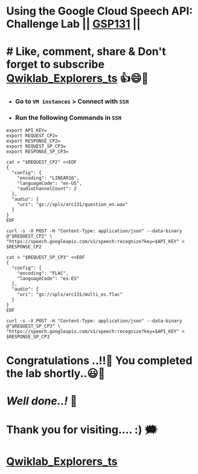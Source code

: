# Using the Google Cloud Speech API: Challenge Lab || [GSP131](https://www.cloudskillsboost.google/course_templates/756/labs/475242) ||

# # Like, comment, share & Don't forget to subscribe [Qwiklab_Explorers_ts](https://youtube.com/@titashshil?si=RgamNu1dc9jVIbJN) 👍😄🤝

* ### Go to `VM instances` > Connect with `SSH` 
* ### Run the following Commands in `SSH`
```
export API_KEY=
export REQUEST_CP2=
export RESPONSE_CP2=
export REQUEST_SP_CP3=
export RESPONSE_SP_CP3=
```
```
cat > "$REQUEST_CP2" <<EOF
{
  "config": {
    "encoding": "LINEAR16",
    "languageCode": "en-US",
    "audioChannelCount": 2
  },
  "audio": {
    "uri": "gs://spls/arc131/question_en.wav"
  }
}
EOF

curl -s -X POST -H "Content-Type: application/json" --data-binary @"$REQUEST_CP2" \
"https://speech.googleapis.com/v1/speech:recognize?key=$API_KEY" > $RESPONSE_CP2

cat > "$REQUEST_SP_CP3" <<EOF
{
  "config": {
    "encoding": "FLAC",
    "languageCode": "es-ES"
  },
  "audio": {
    "uri": "gs://spls/arc131/multi_es.flac"
  }
}
EOF

curl -s -X POST -H "Content-Type: application/json" --data-binary @"$REQUEST_SP_CP3" \
"https://speech.googleapis.com/v1/speech:recognize?key=$API_KEY" > $RESPONSE_SP_CP3
```

# Congratulations ..!!🎉  You completed the lab shortly..😃💯

# *Well done..!* 👏

# Thank you for visiting.... :) 🗯️

# [Qwiklab_Explorers_ts](https://youtube.com/@titashshil?si=RgamNu1dc9jVIbJN)


